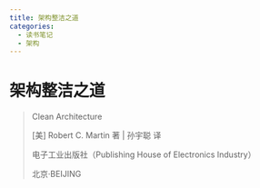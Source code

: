 ```yaml
---
title: 架构整洁之道
categories:
  - 读书笔记
  - 架构
---
```


# 架构整洁之道

> Clean Architecture
>
> [美] Robert C. Martin 著  |  孙宇聪 译
>
> 电子工业出版社（Publishing House of Electronics Industry）
>
> 北京·BEIJING
